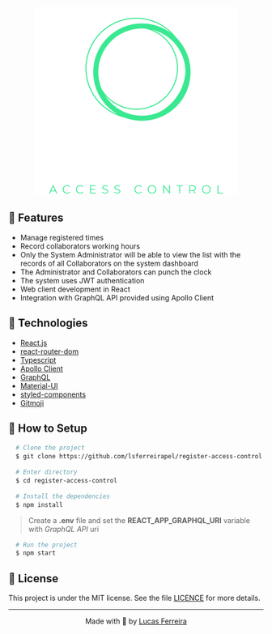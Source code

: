 <h3 align="center">
  <img src="./.github/logo.png">
</h3>



## 🧾 Features

- Manage registered times
- Record collaborators working hours
- Only the System Administrator will be able to view the list with the records of all Collaborators on the system
dashboard
- The Administrator and Collaborators can punch the clock
- The system uses JWT authentication
- Web client development in React
- Integration with GraphQL API provided using Apollo Client


## 🧰 Technologies

- [React.js](https://reactjs.org/)
- [react-router-dom](https://reactrouter.com/)
- [Typescript](https://www.typescriptlang.org/)
- [Apollo Client](https://www.apollographql.com/)
- [GraphQL](https://www.graphql.com/)
- [Material-UI](https://material-ui.com/)
- [styled-components](https://styled-components.com/)
- [Gitmoji](https://gitmoji.dev/)

## 🔧 How to Setup

```bash
  # Clone the project
  $ git clone https://github.com/lsferreirapel/register-access-control.git
```
```bash
  # Enter directory
  $ cd register-access-control
```
```bash
  # Install the dependencies
  $ npm install
```

>Create a **.env** file and set the         **REACT_APP_GRAPHQL_URI** variable with *GraphQL API* uri



```bash
  # Run the project
  $ npm start
```

## 📝 License

This project is under the MIT license. See the file <a href="./LICENCE">LICENCE</a> for more details.

---

<p align="center">Made with 💚 by <a href="https://github.com/lsferreirapel">Lucas Ferreira</a></p>
